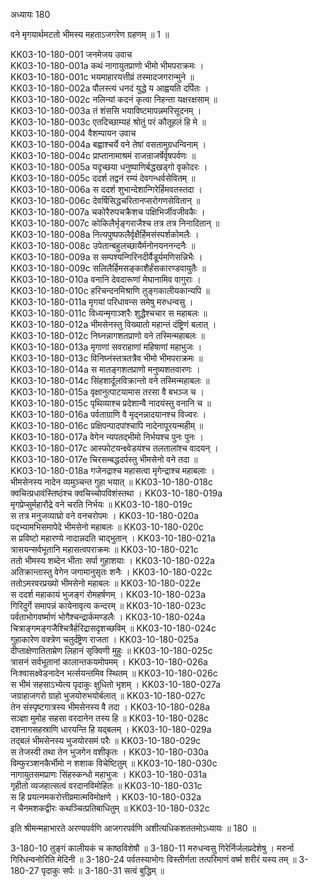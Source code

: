 अध्यायः 180

वने मृगयार्थमटतो भीमस्य महताऽजगरेण ग्रहणम् ॥ 1 ॥

KK03-10-180-001  	जनमेजय उवाच   
KK03-10-180-001a  	कथं नागायुतप्राणो भीमो भीमपराक्रमः ।  
KK03-10-180-001c  	भयमाहारयत्तीव्रं तस्मादजगरान्मुने ॥  
KK03-10-180-002a  	पौलस्त्यं धनदं युद्धे य आह्वयति दर्पितः ।  
KK03-10-180-002c  	नलिन्यां कदनं कृत्वा निहन्ता यक्षरक्षसाम् ॥  
KK03-10-180-003a  	तं शंससि भयाविष्टमापन्नमरिसूदनम् ।  
KK03-10-180-003c  	एतदिच्छाम्यहं श्रोतुं परं कौतूहलं हि मे ॥  
KK03-10-180-004  	वैशम्पायन उवाच   
KK03-10-180-004a  	बह्वाश्चर्ये वने तेषां वसतामुग्रधन्विनाम् ।  
KK03-10-180-004c  	प्राप्तानामाश्रमं राजन्राजर्षेर्वृषपर्वणः ॥  
KK03-10-180-005a  	यदृच्छया धनुष्पाणिर्बद्धखड्गो वृकोदरः ।  
KK03-10-180-005c  	ददर्श तद्वनं रम्यं देवगन्धर्वसेवितम् ॥  
KK03-10-180-006a  	स ददर्श शुभान्देशान्गिरेर्हिमवतस्तदा ।  
KK03-10-180-006c  	देवर्षिसिद्धचरितानप्सरोगणसेवितान् ॥  
KK03-10-180-007a  	चकोरैरुपचक्रैशच पक्षिभिर्जीवजीवकैः ।  
KK03-10-180-007c  	कोकिलैर्भृङ्गराजैश्च तत्र तत्र निनादितान् ॥  
KK03-10-180-008a  	नित्यपुष्पफलैर्वृक्षैर्हिमसंस्पर्शकोमलैः ।  
KK03-10-180-008c  	उपेतान्बहुलच्छायैर्मनोनयननन्दनैः ॥  
KK03-10-180-009a  	स सम्पश्यन्गिरिनदीर्वैडूर्यमणिसन्निभैः ।  
KK03-10-180-009c  	सलिलैर्हिमसङ्काशैर्हंसकारण्डवायुतैः ॥  
KK03-10-180-010a  	वनानि देवदारूणां मेघानामिव वागुराः ।  
KK03-10-180-010c  	हरिचन्दनमिश्राणि तुङ्गकालीयकान्यपि ॥  
KK03-10-180-011a  	मृगयां परिधावन्स समेषु मरुधन्वसु ।  
KK03-10-180-011c  	विध्यन्मृगाञ्शरैः शुद्धैश्चचार स महाबलः ॥  
KK03-10-180-012a  	भीमसेनस्तु विख्यातो महान्तं दंष्ट्रिणं बलात् ।  
KK03-10-180-012c  	निघ्नन्नागशतप्राणो वने तस्मिन्महाबलः ॥  
KK03-10-180-013a  	मृगाणां सवराहाणां महिषाणां महाभुजः ।  
KK03-10-180-013c  	विनिघ्नंस्तत्रतत्रैव भीमो भीमपराक्रमः ॥  
KK03-10-180-014a  	स मातङ्गशतप्राणो मनुष्यशतवारणः ।  
KK03-10-180-014c  	सिंहशार्दूलविक्रान्तो वने तस्मिन्महाबलः ॥  
KK03-10-180-015a  	वृक्षानुत्पाटयामास तरसा वै बभञ्ज च ।  
KK03-10-180-015c  	पृथिव्याश्च प्रदेशान्वै नादयंस्तु वनानि च ॥  
KK03-10-180-016a  	पर्वताग्राणि वै मृद्नन्नादयानश्च विज्वरः ।  
KK03-10-180-016c  	प्रक्षिपन्पादपांश्चापि नादेनापूरयन्महीम् ॥  
KK03-10-180-017a  	वेगेन न्यपतद्भीमो निर्भयश्च पुनः पुनः ।  
KK03-10-180-017c  	आस्फोटयन्क्ष्वेडयंश्च तलतालांश्च वादयन् ।  
KK03-10-180-017e  	चिरसम्बद्धदर्पस्तु भीमसेनो वने तदा ॥  
KK03-10-180-018a  	गजेनद्राश्च महासत्वा मृगेन्द्राश्च महाबलाः ।  
भीमसेनस्य नादेन व्यमुञ्चन्त गुहा भयात् ॥	KK03-10-180-018c  
क्वचित्प्रधावंस्तिष्ठंश्च क्वचिच्चोपविशंस्तथा ।	KK03-10-180-019a  
मृगप्रेप्सुर्महारौद्रे वने चरति निर्भयः ॥	KK03-10-180-019c  
स तत्र मनुजव्याघ्रो वने वनचरोपमः ।	KK03-10-180-020a  
पद्भ्यामभिसमापेदे भीमसेनो महाबलः ॥	KK03-10-180-020c  
स प्रविष्टो महारण्ये नादान्नदति चाद्भुतान् ।	KK03-10-180-021a  
त्रासयन्सर्वभूतानि महासत्वपराक्रमः ॥	KK03-10-180-021c  
ततो भीमस्य शब्देन भीताः सर्पा गुहाशयाः ।	KK03-10-180-022a  
अतिक्रान्तास्तु वेगेन जगामानुसृतः शनैः ।	KK03-10-180-022c  
ततोऽमरवरप्रख्यो भीमसेनो महाबलः ॥	KK03-10-180-022e  
स ददर्श महाकायं भुजङ्गं रोमहर्षणम् ।	KK03-10-180-023a  
गिरिदुर्गे समापन्नं कायेनावृत्य कन्दरम् ॥	KK03-10-180-023c  
पर्वताभोगवर्ष्माणं भोगैश्चन्द्रार्कमण्डलैः ।	KK03-10-180-024a  
चित्राङ्गमङ्गजैश्चित्रैर्हरिद्रासदृशच्छविम् ॥	KK03-10-180-024c  
गुहाकारेण वक्त्रेण चतुर्दंष्ट्रेण राजता ।	KK03-10-180-025a  
दीप्ताक्षेणातिताम्रेण लिहानं सृक्विणी मुहुः ॥	KK03-10-180-025c  
त्रासनं सर्वभूतानां कालान्तकयमोपमम् ।	KK03-10-180-026a  
निःश्वासक्ष्वेडनादेन भर्त्सयन्तमिव स्थितम् ॥	KK03-10-180-026c  
स भीमं सहसाऽभ्येत्य पृदाकुः क्षुधितो भृशम् ।	KK03-10-180-027a  
जग्राहाजगरो ग्राहो भुजयोरुभयोर्बलात् ॥	KK03-10-180-027c  
तेन संस्पृष्टगात्रस्य भीमसेनस्य वै तदा ।	KK03-10-180-028a  
सञ्ज्ञा मुमोह सहसा वरदानेन तस्य हि ॥	KK03-10-180-028c  
दशनागसहस्राणि धारयन्ति हि यद्बलम् ।	KK03-10-180-029a  
तद्बलं भीमसेनस्य भुजयोरसमं परैः ॥	KK03-10-180-029c  
स तेजस्वी तथा तेन भुजगेन वशीकृतः ।	KK03-10-180-030a  
विम्फुरञ्शनकैर्भीमो न शशाक विचेष्टितुम् ॥	KK03-10-180-030c  
नागायुतसमप्राणः सिंहस्कन्धो महाभुजः ।	KK03-10-180-031a  
गृहीतो व्यजहात्सत्वं वरदानविमोहितः ॥	KK03-10-180-031c  
स हि प्रयत्नमकरोत्तीव्रमात्मविमोक्षणे ।	KK03-10-180-032a  
न चैनमशकद्वीरः कथञ्चित्प्रतिबाधितुम् ॥	KK03-10-180-032c  

इति श्रीमन्महाभारते अरण्यपर्वणि आजगरपर्वणि अशीत्यधिकशततमोऽध्यायः ॥ 180 ॥

3-180-10 तुङ्गं कालीयकं च काष्ठविशेषौ ॥ 3-180-11 मरुधन्वसु गिरेर्निर्जलप्रदेशेषु । मरुर्ना गिरिधन्वनोरिति मेदिनी ॥ 3-180-24 पर्वतस्याभोगः विस्तीर्णता तत्परिमाणं वर्ष्म शरीरं यस्य तम् ॥ 3-180-27 पृदाकुः सर्पः ॥ 3-180-31 सत्वं बुद्धिम् ॥
